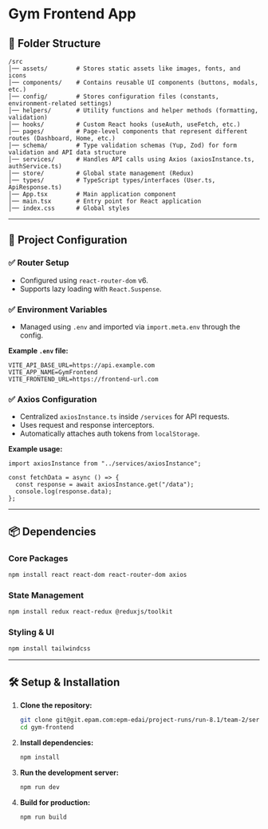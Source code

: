 # Gym Frontend App

## 📂 Folder Structure

```
/src
│── assets/        # Stores static assets like images, fonts, and icons
│── components/    # Contains reusable UI components (buttons, modals, etc.)
│── config/        # Stores configuration files (constants, environment-related settings)
│── helpers/       # Utility functions and helper methods (formatting, validation)
│── hooks/         # Custom React hooks (useAuth, useFetch, etc.)
│── pages/         # Page-level components that represent different routes (Dashboard, Home, etc.)
│── schema/        # Type validation schemas (Yup, Zod) for form validation and API data structure
│── services/      # Handles API calls using Axios (axiosInstance.ts, authService.ts)
│── store/         # Global state management (Redux)
│── types/         # TypeScript types/interfaces (User.ts, ApiResponse.ts)
│── App.tsx        # Main application component
│── main.tsx       # Entry point for React application
│── index.css      # Global styles
```

---

## 🚀 Project Configuration

### ✅ **Router Setup**

- Configured using `react-router-dom` v6.
- Supports lazy loading with `React.Suspense`.

### ✅ **Environment Variables**

- Managed using `.env` and imported via `import.meta.env` through the config.

**Example `.env` file:**

```env
VITE_API_BASE_URL=https://api.example.com
VITE_APP_NAME=GymFrontend
VITE_FRONTEND_URL=https://frontend-url.com
```

### ✅ **Axios Configuration**

- Centralized `axiosInstance.ts` inside `/services` for API requests.
- Uses request and response interceptors.
- Automatically attaches auth tokens from `localStorage`.

**Example usage:**

```tsx
import axiosInstance from "../services/axiosInstance";

const fetchData = async () => {
  const response = await axiosInstance.get("/data");
  console.log(response.data);
};
```

---

## 📦 Dependencies

### **Core Packages**

```bash
npm install react react-dom react-router-dom axios
```

### **State Management**

```bash
npm install redux react-redux @reduxjs/toolkit
```

### **Styling & UI**

```bash
npm install tailwindcss
```

---

## 🛠️ Setup & Installation

1. **Clone the repository:**

   ```bash
   git clone git@git.epam.com:epm-edai/project-runs/run-8.1/team-2/serverless/gym-app.git
   cd gym-frontend
   ```

2. **Install dependencies:**

   ```bash
   npm install
   ```

3. **Run the development server:**

   ```bash
   npm run dev
   ```

4. **Build for production:**
   ```bash
   npm run build
   ```
